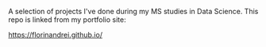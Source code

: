 A selection of projects I've done during my MS studies in Data Science. This repo is linked from my portfolio site:

https://florinandrei.github.io/

